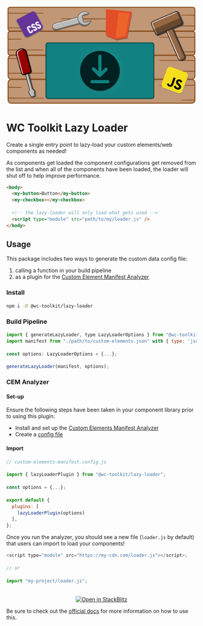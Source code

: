 <div align="center">
  
![workbench with tools, html, css, javascript, and download icon](https://raw.githubusercontent.com/wc-toolkit/lazy-loader/refs/heads/main/assets/wc-toolkit_lazy-loader.png)

</div>

# WC Toolkit Lazy Loader

Create a single entry point to lazy-load your custom elements/web components as needed!

As components get loaded the component configurations get removed from the list and when all of the components have been loaded, the loader will shut off to help improve performance.

```html
<body>
  <my-button>Button</my-button>
  <my-checkbox></my-checkbox>

  <!-- the lazy-loader will only load what gets used -->
  <script type="module" src="path/to/my/loader.js" />
</body>
```

## Usage

This package includes two ways to generate the custom data config file:

1. calling a function in your build pipeline
2. as a plugin for the [Custom Element Manifest Analyzer](https://custom-elements-manifest.open-wc.org/)

### Install

```bash
npm i -D @wc-toolkit/lazy-loader
```

### Build Pipeline

```js
import { generateLazyLoader, type LazyLoaderOptions } from "@wc-toolkit/lazy-loader";
import manifest from "./path/to/custom-elements.json" with { type: 'json' };

const options: LazyLoaderOptions = {...};

generateLazyLoader(manifest, options);
```

### CEM Analyzer

#### Set-up

Ensure the following steps have been taken in your component library prior to using this plugin:

- Install and set up the [Custom Elements Manifest Analyzer](https://custom-elements-manifest.open-wc.org/analyzer/getting-started/)
- Create a [config file](https://custom-elements-manifest.open-wc.org/analyzer/config/#config-file)

#### Import

```js
// custom-elements-manifest.config.js

import { lazyLoaderPlugin } from "@wc-toolkit/lazy-loader";

const options = {...};

export default {
  plugins: [
    lazyLoaderPlugin(options)
  ],
};
```

Once you run the analyzer, you should see a new file (`loader.js` by default) that users can import to load your components!

```js
<script type="module" src="https://my-cdn.com/loader.js"></script>;

// or

import "my-project/loader.js";
```

<div style="text-align: center; margin-top: 32px;">
  <a href="https://stackblitz.com/edit/stackblitz-starters-endx3har?file=README.md">
    <img
      alt="Open in StackBlitz"
      src="https://developer.stackblitz.com/img/open_in_stackblitz.svg"
    />
  </a>
</div>

Be sure to check out the [official docs](https://wc-toolkit.com/documentation/lazy-loader) for more information on how to use this.